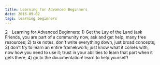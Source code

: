 ```yaml
---
title: Learning for Advanced Beginners
date: 2015-09-02
tags: learning beginners
---
```

2 - Learning for Advanced Beginners: 1) Get the Lay of the Land (ask Friends, you are part of a community now, ask and get help, many free resources; 2) take notes, don't write everything down, just broad concepts; 3) don't try to learn an entire framekwork; just know what it comes with, now how you need to use it; trust in your abilities to learn that part when it gets there; 4) go to the doucmentation! learn to help yourself!
